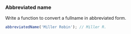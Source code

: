 ### Abbreviated name

Write a function to convert a fullname in abbreviated form.

```javascript
abbreviatedName('Miller Robin'); // Miller R.
```
